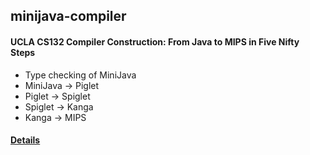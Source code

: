 ## minijava-compiler

#### UCLA CS132 Compiler Construction: From Java to MIPS in Five Nifty Steps

* Type checking of MiniJava 
* MiniJava -> Piglet
* Piglet -> Spiglet	
* Spiglet -> Kanga	
* Kanga -> MIPS


#### [Details](http://web.cs.ucla.edu/~palsberg/course/cs132/project.html)

